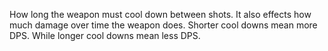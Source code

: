 How long the weapon must cool down between shots. It also effects how much damage over time the weapon does. Shorter cool downs mean more DPS. While longer cool downs mean less DPS.
